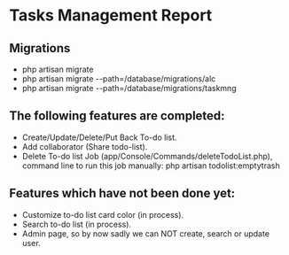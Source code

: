 # Tasks Management Report

## Migrations
- php artisan migrate
- php artisan migrate --path=/database/migrations/alc
- php artisan migrate --path=/database/migrations/taskmng

## The following features are completed:
- Create/Update/Delete/Put Back To-do list.
- Add collaborator (Share todo-list).
- Delete To-do list Job (app/Console/Commands/deleteTodoList.php), command line to run this job manually: php artisan todolist:emptytrash

## Features which have not been done yet:
- Customize to-do list card color (in process).
- Search to-do list (in process).
- Admin page, so by now sadly we can NOT create, search or update user.

